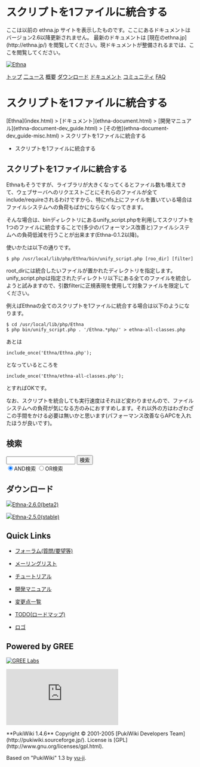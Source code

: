 # スクリプトを1ファイルに統合する
 <link rel="stylesheet" href="skin/ethna/ethna.css" title="ethna" type="text/css" charset="utf-8">

 <link rel="alternate" type="application/rss+xml" title="RSS" href="cmd=rss.html">

 <script type="text/javascript" src="skin/trackback.js"></script>

</head>
ここは以前の ethna.jp サイトを表示したものです。ここにあるドキュメントはバージョン2.6以降更新されません。  
最新のドキュメントは [現在のethna.jp](http://ethna.jp/) を閲覧してください。現ドキュメントが整備されるまでは、ここを閲覧してください。

<!-- ??BEGIN id:wrapper --><!-- ?? Navigator ?? ======================================================= -->

[![Ethna](image/navlogo.gif)](/)

[トップ](ethna.html "ethna (11d)") [二ュース](ethna-news.html "ethna-news (11d)") [概要](ethna-about.html "ethna-about (11d)") [ダウンロード](ethna-download.html "ethna-download (25d)") [ドキュメント](ethna-document.html "ethna-document (884d)") [コミュニティ](ethna-community.html "ethna-community (619d)") [FAQ](ethna-document-faq.html "ethna-document-faq (1240d)")

<!-- ?? Header ?? ========================================================== -->

# スクリプトを1ファイルに統合する 

<!-- ?? Content ?? ========================================================= -->
<!-- ??BEGIN id:main -->
<!-- ??BEGIN id:wrap_content -->
<!-- ??BEGIN id:content -->
<!-- ??BEGIN id:page_navigator -->
<!-- ??END id:PageNavigator -->
<!-- ??BEGIN id:body --> [Ethna](index.html) > [ドキュメント](ethna-document.html) > [開発マニュアル](ethna-document-dev_guide.html) > [その他](ethna-document-dev_guide-misc.html) > スクリプトを1ファイルに統合する 

- スクリプトを1ファイルに統合する 

## スクリプトを1ファイルに統合する [](ethna-document-dev_guide-misc-unify.html#deafe16c "deafe16c")

Ethnaもそうですが、ライブラリが大きくなってくるとファイル数も増えてきて、ウェブサーバへのリクエストごとにそれらのファイルが全てinclude/requireされるわけですから、特にnfs上にファイルを置いている場合はファイルシステムへの負荷もばかにならなくなってきます。

そんな場合は、binディレクトリにあるunify\_script.phpを利用してスクリプトを1つのファイルに統合することで(多少のパフォーマンス改善と)ファイルシステムへの負荷低減を行うことが出来ます(Ethna-0.1.2以降)。

使いかたは以下の通りです。

    $ php /usr/local/lib/php/Ethna/bin/unify_script.php [roo_dir] [filter]

root\_dirには統合したいファイルが置かれたディレクトリを指定します。unify\_script.phpは指定されたディレクトリ以下にある全てのファイルを統合しようと試みますので、引数filterに正規表現を使用して対象ファイルを限定してください。

例えばEthnaの全てのスクリプトを1ファイルに統合する場合は以下のようになります。

    $ cd /usr/local/lib/php/Ethna
    $ php bin/unify_script.php . '/Ethna.*php/' > ethna-all-classes.php

あとは

    include_once('Ethna/Ethna.php');

となっているところを

    include_once('Ethna/ethna-all-classes.php');

とすればOKです。

なお、スクリプトを統合しても実行速度はそれほど変わりませんので、ファイルシステムへの負荷が気になる方のみにおすすめします。それ以外の方はわざわざこの手間をかける必要は無いかと思います(パフォーマンス改善ならAPCを入れたほうが良いです)。

<!-- ??END id:body -->
<!-- ??BEGIN id:summary --><!-- ??END id:note -->
<!-- ??BEGIN id:trackback -->
<!-- ?? END id:trackback --><!-- ?? END id:attach -->
<!-- ?? END id:summary -->
<!-- ??END id:content -->
<!-- ?? END id:wrap_content --><!-- ??sidebar?? ========================================================== -->
<!-- ??BEGIN id:wrap_sidebar -->

<!-- ??BEGIN id:search_form -->

## 検索

<form action="http://ethna.jp/index.php?cmd=search" method="post">
            <input type="hidden" name="encode_hint" value="??">
            <input type="text" name="word" value="" size="20">
            <input type="submit" value="検索"><br>
            <input type="radio" name="type" value="AND" checked id="and_search"><label for="and_search">AND検索</label>
            <input type="radio" name="type" value="OR" id="or_search"><label for="or_search">OR検索</label>
    </form>

<!-- END id:search_form -->
<!-- ??BEGIN id:download_link -->

## ダウンロード

[![](image/minilogo.gif)Ethna-2.6.0(beta2)](ethna-download.html)

[![](image/minilogo.gif)Ethna-2.5.0(stable)](ethna-download.html)

<!-- END id:download_link -->
<!-- ??BEGIN id:download_link -->

## Quick Links

- [フォーラム(質問/要望等)](ethna-community-forum.html)
- [メーリングリスト](http://ml.ethna.jp/mailman/listinfo/users)

- [チュートリアル](ethna-document-tutorial.html)
- [開発マニュアル](ethna-document-dev_guide.html)
- [変更点一覧](ethna-document-changes.html)

- [TODO(ロードマップ)](TODO.html)
- [ロゴ](ethna-logo.html)

<!-- END id:download_link -->
<!-- ??BEGIN id:search_form -->

## Powered by GREE

 [![GREE Labs](http://labs.gree.jp/image/greelabs_logo.gif)](http://labs.gree.jp/)

<!-- END id:search_form -->
 [![SourceForge.jp](http://sourceforge.jp/sflogo.php?group_id=1343)](http://sourceforge.jp/)

<!-- ??END id:sidebar -->
<!-- ??END id:wrap_sidebar -->
<!-- ??END id:main --><!-- ?? Footer ?? ========================================================== -->
<!-- ??BEGIN id:footer -->
<!-- ??BEGIN id:copyright --> **PukiWiki 1.4.6** Copyright © 2001-2005 [PukiWiki Developers Team](http://pukiwiki.sourceforge.jp/). License is [GPL](http://www.gnu.org/licenses/gpl.html).  
 Based on "PukiWiki" 1.3 by [yu-ji](http://factage.com/yu-ji/).
<!-- ??END id:copyright -->
<!-- ??END id:footer --><!-- ?? END ?? ============================================================= -->
<!-- ??END id:wrapper -->

